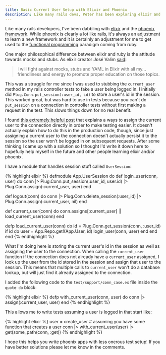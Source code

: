 ```yaml
---
title: Basic Current User Setup with Elixir and Phoenix
description: Like many rails devs, Peter has been exploring elixir and the phoenix framework. Here, he explains how to set the current user in a way that is easier to test.
---
```


Like many rails developers, I've been dabbling with [elixir](http://elixir-lang.org/) and the [phoenix framework](http://www.phoenixframework.org/). While phoenix is clearly a lot like rails, it's always an adjustment to learn a new framework and it is certainly an adjustment for me to get used to the [functional programming](https://en.wikipedia.org/wiki/Functional_programming) paradigm coming from ruby.

One major philosophical difference between elixir and ruby is the attitude towards mocks and stubs. As elixir creator José Valim [said](https://twitter.com/josevalim/status/641617411242913792):

> I will fight against mocks, stubs and YAML in Elixir with all my... friendliness and energy to promote proper education on those topics.

This was a struggle for me since I was used to stubbing the `current_user` method in my rails controller tests to fake a user being logged in. I initially did `Plug.Conn.put_session(:user_id, id)` to store a user's id in the session. This worked great, but was hard to use in tests because you can't do `put_session` on a connection in controller tests without first making a request in the test. This slows things down for no real benefit.

I found [this extremely helpful post](http://work.stevegrossi.com/2016/06/02/testing-current-user-in-a-phoenix-app-the-easy-way/) that explains a ways to assign the current user to the connection directly in order to make testing easier. It doesn't actually explain how to do this in the production code, though, since just assigning a current user to the connection doesn't actually persist it to the session so the user won't be logged in on subsequent requests. After some thinking I came up with a solution so I thought I'd write it down here to hopefully help myself in the future and other people learning elixir and/or phoenix.

I have a module that handles session stuff called `UserSession`:

{% highlight elixir %}
defmodule App.UserSession do
  def login_user(conn, user) do
    conn
    |> Plug.Conn.put_session(:user_id, user.id)
    |> Plug.Conn.assign(:current_user, user)
  end

  def logout(conn) do
    conn
    |> Plug.Conn.delete_session(:user_id)
    |> Plug.Conn.assign(:current_user, nil)
  end

  def current_user(conn) do
    conn.assigns[:current_user] || load_current_user(conn)
  end

  defp load_current_user(conn) do
    id = Plug.Conn.get_session(conn, :user_id)
    if id do
      user = App.Repo.get!(App.User, id)
      login_user(conn, user)
    end
  end
end
{% endhighlight %}

What I'm doing here is storing the current user's id in the session as well as assigning the user to the connection. When calling the `current_user` function if the connection does not already have a `current_user` assigned, I look up the user from the id stored in the session and assign that user to the session. This means that multiple calls to `current_user` won't do a database lookup, but will just find it already assigned to the connection.

I added the following code to the `test/support/conn_case.ex` file inside the `quote do` block:

{% highlight elixir %}
defp with_current_user(conn, user) do
  conn
  |> assign(:current_user, user)
end
{% endhighlight %}

This allows me to write tests assuming a user is logged in that start like:

{% highlight elixir %}
user = create_user # assuming you have some function that creates a user
conn
|> with_current_user(user)
|> get(some_path(conn, :get))
{% endhighlight %}

I hope this helps you write phoenix apps with less onerous test setup! If you have better solutions please let me know in the comments.
